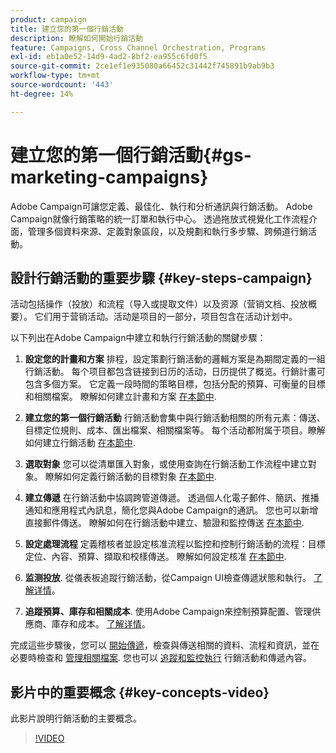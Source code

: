 ```yaml
---
product: campaign
title: 建立您的第一個行銷活動
description: 瞭解如何開始行銷活動
feature: Campaigns, Cross Channel Orchestration, Programs
exl-id: eb1a0e52-14d9-4ad2-8bf2-ea955c6fd0f5
source-git-commit: 2ce1ef1e935080a66452c31442f745891b9ab9b3
workflow-type: tm+mt
source-wordcount: '443'
ht-degree: 14%

---
```


# 建立您的第一個行銷活動{#gs-marketing-campaigns}

Adobe Campaign可讓您定義、最佳化、執行和分析通訊與行銷活動。 Adobe Campaign就像行銷策略的統一訂單和執行中心。 透過拖放式視覺化工作流程介面，管理多個資料來源、定義對象區段，以及規劃和執行多步驟、跨頻道行銷活動。


<!--In addition, the **Marketing Resource Management (MRM)** module lets you control marketing actions in a collaborative mode by providing complete management and real-time tracking of the tasks, budgets and marketing resources involved. The Marketing Resource Management lets you optimize and regulate the management of internal and external processes, resources and marketing campaigns, as well as third party relations (agencies, printers, etc.). For more on this, refer to [this section](about-marketing-resource-management.md).

>[!NOTE]
>
>Capabilities related to population targeting, message personalization and message delivery on the various channels are detailed in [this section](../../delivery/using/steps-about-delivery-creation-steps.md).-->


## 設計行銷活動的重要步驟 {#key-steps-campaign}

活动包括操作（投放）和流程（导入或提取文件）以及资源（营销文档、投放概要）。 它们用于营销活动。活动是项目的一部分，项目包含在活动计划中。

以下列出在Adobe Campaign中建立和執行行銷活動的關鍵步驟：

1. **設定您的計畫和方案** 排程，設定策劃行銷活動的邏輯方案是為期間定義的一組行銷活動。 每个项目都包含链接到日历的活动，日历提供了概览。行銷計畫可包含多個方案。 它定義一段時間的策略目標，包括分配的預算、可衡量的目標和相關檔案。 瞭解如何建立計畫和方案 [在本節中](marketing-campaign-create.md#create-plan-and-program).

1. **建立您的第一個行銷活動**
行銷活動會集中與行銷活動相關的所有元素：傳送、目標定位規則、成本、匯出檔案、相關檔案等。 每个活动都附属于项目。瞭解如何建立行銷活動 [在本節中](marketing-campaign-create.md#create-a-campaign).

1. **選取對象**
您可以從清單匯入對象，或使用查詢在行銷活動工作流程中建立對象。 瞭解如何定義行銷活動的目標對象 [在本節中](marketing-campaign-target.md#select-the-target-population).

1. **建立傳遞**
在行銷活動中協調跨管道傳遞。 透過個人化電子郵件、簡訊、推播通知和應用程式內訊息，簡化您與Adobe Campaign的通訊。 您也可以新增直接郵件傳送。 瞭解如何在行銷活動中建立、驗證和監控傳送 [在本節中](marketing-campaign-deliveries.md).

1. **設定處理流程**
定義稽核者並設定核准流程以監控和控制行銷活動的流程：目標定位、內容、預算、擷取和校樣傳送。 瞭解如何設定核准 [在本節中](marketing-campaign-approval.md).

1. **监测投放**.
從儀表板追蹤行銷活動，從Campaign UI檢查傳遞狀態和執行。 [了解详情](marketing-campaign-monitoring.md)。

1. **追蹤預算、庫存和相關成本**.
使用Adobe Campaign來控制預算配置、管理供應商、庫存和成本。 [了解详情](providers--stocks-and-budgets.md#create-service-providers-and-their-cost-structures)。

完成這些步驟後，您可以 [開始傳遞](marketing-campaign-deliveries.md#start-a-delivery)，檢查與傳送相關的資料、流程和資訊，並在必要時檢查和 [管理相關檔案](marketing-campaign-deliveries.md#manage-associated-documents). 您也可以 [追蹤和監控執行](marketing-campaign-monitoring.md) 行銷活動和傳遞內容。


## 影片中的重要概念 {#key-concepts-video}

此影片說明行銷活動的主要概念。

>[!VIDEO](https://video.tv.adobe.com/v/35131?quality=12)

